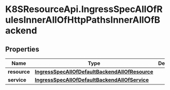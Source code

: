 # K8SResourceApi.IngressSpecAllOfRulesInnerAllOfHttpPathsInnerAllOfBackend

## Properties

Name | Type | Description | Notes
------------ | ------------- | ------------- | -------------
**resource** | [**IngressSpecAllOfDefaultBackendAllOfResource**](IngressSpecAllOfDefaultBackendAllOfResource.md) |  | [optional] 
**service** | [**IngressSpecAllOfDefaultBackendAllOfService**](IngressSpecAllOfDefaultBackendAllOfService.md) |  | [optional] 


